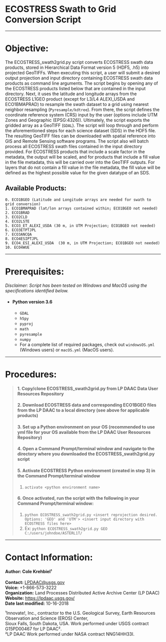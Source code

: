 # ECOSTRESS Swath to Grid Conversion Script
---
# Objective:
The ECOSTRESS_swath2grid.py script converts ECOSTRESS swath data products, stored in Hierarchical Data Format version 5 (HDF5, .h5) into projected GeoTIFFs. When executing this script, a user will submit a desired output projection and input directory containing ECOSTRESS swath data products as command line arguments. The script begins by opening any of the ECOSTRESS products listed below that are contained in the input directory. Next, it uses the latitude and longitude arrays from the ECOSTRESS L1GEO product (except for L3/L4 ALEXI_USDA and ECO1BMAPRAD) to resample the swath dataset to a grid using nearest neighbor resampling (`Pyresample/kdtree`). From there, the script defines the coordinate reference system (CRS) input by the user (options include UTM Zones and Geographic (EPSG:4326)). Ultimately, the script exports the gridded array as a GeoTIFF (`GDAL`). The script will loop through and perform the aforementioned steps for each science dataset (SDS) in the HDF5 file. The resulting GeoTIFF files can be downloaded with spatial reference into GIS and Remote Sensing software programs. The script also will batch process all ECOSTRESS swath files contained in the input directory provided. For ECOSTRESS products that include a scale factor in the metadata, the output will be scaled, and for products that include a fill value in the file metadata, this will be carried over into the GeoTIFF outputs. For layers that do not contain a fill value in the file metadata, the fill value will be defined as the highest possible value for the given datatype of an SDS.
## Available Products:
    0. ECO1BGEO (Latitude and Longitude arrays are needed for swath to grid conversion)
    1. ECO1BMAPRAD (lat/lon arrays contained within; ECO1BGEO not needed)  
    2. ECO1BRAD  
    3. ECO2CLD  
    4. ECO2LSTE  
    5. ECO3_ET_ALEXI_USDA (30 m, in UTM Projection; ECO1BGEO not needed)  
    6. ECO3ETPTJPL  
    7. ECO3ANCQA  
    8. ECO4ESIPTJPL  
    9. ECO4_ESI_ALEXI_USDA  (30 m, in UTM Projection; ECO1BGEO not needed)  
    10. ECO4WUE
---
# Prerequisites:
*Disclaimer: Script has been tested on Windows and MacOS using the specifications identified below.*  
+ #### Python version 3.6  
  + `GDAL`
  + `h5py`
  + `pyproj`
  + `math`
  + `pyresample`
  + `numpy`      
  + For a complete list of required packages, check out `windowsOS.yml` (Windows users) or `macOS.yml` (MacOS users).  
---
# Procedures:
> #### 1.	Copy/clone ECOSTRESS_swath2grid.py from LP DAAC Data User Resources Repository  
> #### 2.	Download ECOSTRESS data and corresponding ECO1BGEO files from the LP DAAC to a local directory (see above for applicable products)  
> #### 3. Set up a Python environment on your OS (recommended to use yml file for your OS available from the LP DAAC User Resources Repository)
> #### 4.	Open a Command Prompt/terminal window and navigate to the directory where you downloaded the ECOSTRESS_swath2grid.py script  
> #### 5.	Activate ECOSTRESS Python environment (created in step 3) in the Command Prompt/terminal window  
  > 1.  `activate <python environment name>`
> #### 6.	Once activated, run the script with the following in your Command Prompt/terminal window:
  > 1.  `python ECOSTRESS_swath2grid.py <insert reprojection desired. Options: 'GEO' and 'UTM'> <insert input directory with ECOSTRESS files here>`
  > 2. Ex:   `python ECOSTRESS_swath2grid.py GEO C:/users/johndoe/ASTERL1T/`
---
# Contact Information:
#### Author: Cole Krehbiel¹   
**Contact:** LPDAAC@usgs.gov  
**Voice:** +1-866-573-3222  
**Organization:** Land Processes Distributed Active Archive Center (LP DAAC)  
**Website:** https://lpdaac.usgs.gov/  
**Date last modified:** 10-16-2018  

¹Innovate!, Inc., contractor to the U.S. Geological Survey, Earth Resources Observation and Science (EROS) Center,  
 Sioux Falls, South Dakota, USA. Work performed under USGS contract G15PD00467 for LP DAAC².  
²LP DAAC Work performed under NASA contract NNG14HH33I.

